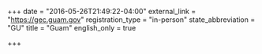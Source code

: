 +++
date = "2016-05-26T21:49:22-04:00"
external_link = "https://gec.guam.gov"
registration_type = "in-person"
state_abbreviation = "GU"
title = "Guam"
english_only = true

+++
